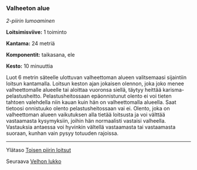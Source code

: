 ### Valheeton alue

*2-piirin lumoaminen*

**Loitsimisviive:** 1 toiminto

**Kantama:** 24 metriä

**Komponentit:** taikasana, ele

**Kesto:** 10 minuuttia

Luot 6 metrin säteelle ulottuvan valheettoman alueen valitsemaasi sijaintiin loitsun kantamalla. Loitsun keston ajan jokaisen olennon, joka joko menee valheettomalle alueelle tai aloittaa vuoronsa siellä, täytyy heittää karisma-pelastusheitto. Pelastusheitossaan epäonnistunut olento ei voi tieten tahtoen valehdella niin kauan kuin hän on valheettomalla alueella. Saat tietoosi onnistuuko olento pelastusheitossaan vai ei. Olento, joka on valheettoman alueen vaikutuksen alla tietää loitsusta ja voi välttää vastaamasta kysymyksiin, joihin hän normaalisti vastaisi valheella. Vastauksia antaessa voi hyvinkin vältellä vastaamasta tai vastaamasta suoraan, kunhan vain pysyy totuuden rajoissa.

----

Ylätaso [Toisen piirin loitsut](2_piirin_loitsut.md)

Seuraava [Velhon lukko](Velhon_lukko.md)
